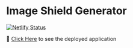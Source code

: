 # Image Shield Generator

[![Netlify Status](https://api.netlify.com/api/v1/badges/a0210912-a859-4ea1-960c-9638b5fe0776/deploy-status)](https://app.netlify.com/sites/imgshieldgen/deploys)

🔗 [Click Here](https://imgshieldgen.netlify.app/) to see the deployed application
